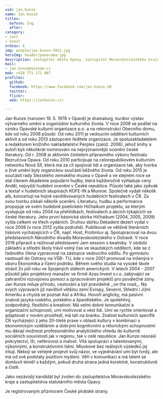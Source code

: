 ```yaml
---
uid: jan.kunze
name: Jan Kunze
titles:
  before: Ing.
  after:
category:
- zast
- kzast
ordzas: 6
img: people/jan-kunze-2021.jpg
heroImg: header/panorama.jpg
description: zastupitel města Opavy, zastupitel Moravskoslezského kraje       	# kratký popis, max 160 znaků
mail:
- jan.kunze@seznam.cz
mob: +420 771 171 087		  
profiles:
  github:                 
  facebook: https://www.facebook.com/jan.kunze.50
  twitter: 		  
  flickr:
  web: https://jankunze.cz/

---
```


Jan Kunze (narozen 19. 5. 1976 v Opavě) je dramaturg, kurátor výstav výtvarného umění a organizátor kulturního života. V roce 2008 se podílel na vzniku Opavské kulturní organizace p.o. a na rekonstrukci Obecního domu, kde od roku 2008 působí. Od roku 2011 je vedoucím oddělení kulturních aktivit a od roku 2013 zástupcem ředitele organizace. Je spoluzakladatelem a redaktorem knižního nakladatelství Perplex (založ. 2006), jehož knihy a autoři byli několikrát nominováni na nejvýznamnější ocenění české literatury. Od r. 2008 je aktivním činitelem přípravného výboru festivalu Bezručova Opava. Od roku 2010 participuje na celorepublikovém kulturním networku Nová Síť, která má za cíl spojovat lidi a organizace tak, aby tvorba a živé umění byly organickou součástí běžného života. Od roku 2015 je součástí rady Slezského zemského muzea v Opavě a ve stejném roce se stal členem Akademie populární hudby, která každoročně vyhlašuje ceny Anděl, nejvyšší hudební ocenění v České republice. Působí také jako zpěvák a textař v hudebních skupinách KOFE-IN a Munroe. Společně vydali několik alb, koncertují na hojně navštěvovaných hudebních festivalech v ČR. Za svou tvorbu získali několik ocenění. Literaturu, hudbu a performance propojuje ve svém hudebně poetickém Hičhaikum projektu, se kterým vystupuje od roku 2004 na přehlídkách, festivalech a akcích týkajících se české literatury. Jeho první básnická sbírka Hičhaikum (2004, 2005, 2009) vyšla celkem ve třech vydáních. Druhou sbírku Dekadent dezert vydal v roce 2008 (v roce 2012 vyšla podruhé). Publikoval ve většině literárních tiskovin vycházejících v ČR, např. Host, Protimluv aj. Spolupracoval na dvou představeních Národního divadla Moravskoslezského v Ostravě. V roce 2018 připravil a režíroval představení Jam session s beatniky. V období základní a střední školy trávil volný čas ve skautských oddílech, kde se z řadového člena vypracoval na zástupce vedoucího oddílu. Po gymnáziu nastoupil do Ostravy na VŠB- TU, kde v roce 2001 promoval na inženýra v oboru Ekonomika a řízení podniku. Během svého studia na vysoké škole strávil 2x půl roku ve Spojených státech amerických. V letech 2004 - 2007 působil jako projektový manažer ve firmě Azas Invest s.r.o. zabývající se zahraniční rozvojovou pomocí a zpracováním projektů pro poválečné zóny. Jan Kunze miluje přírodu, cestování a být pravidelně ,,on the road,,. Na svých výpravách již navštívil většinu zemí Evropy, Severní, Střední i Jižní Ameriku a chystá se poznat Asii a Afriku. Hovoří anglicky, má pasivní znalost jazyka ruského, polského a španělského. Je spolehlivý, zodpovědný, flexibilní a kreativní. Má velmi dobré komunikační a organizační schopnosti, umí motivovat a vést lidi. Umí se rychle orientovat a adaptovat v novém prostředí, má tah na branku. Znalost kulturních specifik ČR vycházející z jeho 20-tileté praxe v oblasti kultury v kombinaci s ekonomickým vzděláním a dobrými kognitivními a rétorickými schopnostmi mu dávají možnost profesionálního analytického vhledu do kulturně sociálních souvislostí jak v regionu, tak v celé republice. Jan Kunze nesnáší pokrytectví, lži, neférovost a malost. Vítá spolupráci s talentovanými, výkonnými, a konstruktivními lidmi. Mluvkové bez reálných výsledků jej iritují. Nebojí se veřejně projevit svůj názor, ve vyjednávání umí být tvrdý, ale má od své podstaty pozitivní myšlení. Věří v komunikaci a má talent se domluvit téměř s každým, pokud druhá strana jedná korektně, konstruktivně a čistě.

Jako nezávislý kandidát byl zvolen do zastupitelstva Moravskoslezského kraje a zastupitelstva statutárního města Opavy.

Je registrovaným příznivcem České pirátské strany.
